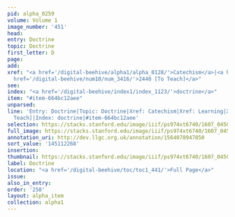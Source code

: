 ```yaml
---
pid: alpha_0259
volume: Volume 1
image_number: '451'
head:
entry: Doctrine
topic: Doctrine
first_letter: D
page:
add:
xref: "<a href='/digital-beehive/alpha1/alpha_0128/'>Catechism</a>|<a href='/digital-beehive/alpha3/alpha_0530/'>Learning</a>|<a
  href='/digital-beehive/num10/num_3416/'>2440 [To Teach]</a>"
see:
index: "<a href='/digital-beehive/index1/index_1123/'>doctrine</a>"
item: "#item-664bc12aee"
unparsed:
line: 'Entry: Doctrine|Topic: Doctrine|Xref: Catechism|Xref: Learning|Xref: 2440 [To
  Teach]|Index: doctrine|#item-664bc12aee'
selection: https://stacks.stanford.edu/image/iiif/ps974xt6740/1607_0450/346,2268,3112,679/full/0/default.jpg
full_image: https://stacks.stanford.edu/image/iiif/ps974xt6740/1607_0450/full/full/0/default.jpg
annotation_uri: http://dev.llgc.org.uk/annotation/1564078947850
sort_value: '145112268'
insertion:
thumbnail: https://stacks.stanford.edu/image/iiif/ps974xt6740/1607_0450/346,2268,600,180/250,/0/default.jpg
label: Doctrine
location: "<a href='/digital-beehive/toc/toc1_441/'>Full Page</a>"
issue:
also_in_entry:
order: '258'
layout: alpha_item
collection: alpha1
---
```

